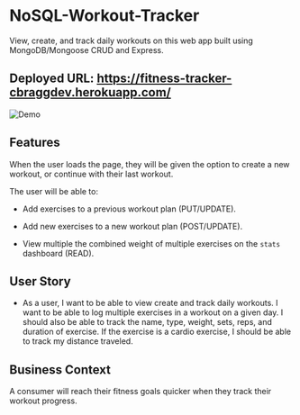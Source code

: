 # NoSQL-Workout-Tracker
View, create, and track daily workouts on this web app built using MongoDB/Mongoose CRUD and Express.

## Deployed URL: https://fitness-tracker-cbraggdev.herokuapp.com/

![Demo](https://media.giphy.com/media/QakkdExPfNQQgLbwmC/giphy.gif)

## Features

When the user loads the page, they will be given the option to create a new workout, or continue with their last workout.

The user will be able to:

  * Add exercises to a previous workout plan (PUT/UPDATE).

  * Add new exercises to a new workout plan (POST/UPDATE).

  * View multiple the combined weight of multiple exercises on the `stats` dashboard (READ).

## User Story

* As a user, I want to be able to view create and track daily workouts. I want to be able to log multiple exercises in a workout on a given day. I should also be able to track the name, type, weight, sets, reps, and duration of exercise. If the exercise is a cardio exercise, I should be able to track my distance traveled.

## Business Context

A consumer will reach their fitness goals quicker when they track their workout progress.

